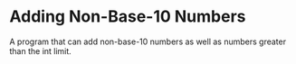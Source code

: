 # Adding Non-Base-10 Numbers
 A program that can add non-base-10 numbers as well as numbers greater than the int limit.
